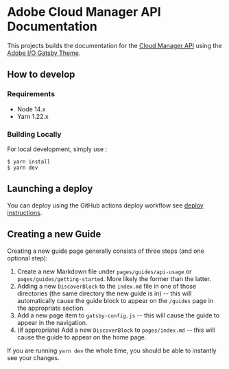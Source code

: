 # Adobe Cloud Manager API Documentation

This projects builds the documentation for the [Cloud Manager API](https://developer.adobe.com/experience-cloud/cloud-manager/) using
the [Adobe I/O Gatsby Theme](https://github.com/adobe/aio-theme).

## How to develop

### Requirements

* Node 14.x
* Yarn 1.22.x

### Building Locally

For local development, simply use :

```text
$ yarn install
$ yarn dev
```

## Launching a deploy

You can deploy using the GitHub actions deploy workflow see [deploy instructions](https://github.com/adobe/aio-theme#deploy-to-azure-storage-static-websites).

## Creating a new Guide

Creating a new guide page generally consists of three steps (and one optional step):

1. Create a new Markdown file under `pages/guides/api-usage` or `pages/guides/getting-started`. More likely the former than the latter.
2. Adding a new `DiscoverBlock` to the `index.md` file in one of those directories (the same directory the new guide is in) -- this will automatically cause the guide block to appear on the `/guides` page in the appropriate section.
3. Add a new page item to `gatsby-config.js` -- this will cause the guide to appear in the navigation.
4. (if appropriate) Add a new `DiscoverBlock` to `pages/index.md` -- this will cause the guide to appear on the home page.

If you are running `yarn dev` the whole time, you should be able to instantly see your changes.
